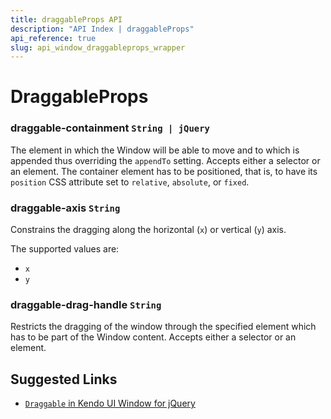 ```yaml
---
title: draggableProps API
description: "API Index | draggableProps"
api_reference: true
slug: api_window_draggableprops_wrapper
---
```


# DraggableProps

### draggable-containment `String | jQuery`

The element in which the Window will be able to move and to which is appended thus overriding the `appendTo` setting. Accepts either a selector or an element. The container element has to be positioned, that is, to have its `position` CSS attribute set to `relative`, `absolute`, or `fixed`.

### draggable-axis `String`

Constrains the dragging along the horizontal (`x`) or vertical (`y`) axis.

The supported values are:

* `x`
* `y`

### draggable-drag-handle `String`

Restricts the dragging of the window through the specified element which has to be part of the Window content. Accepts either a selector or an element.

## Suggested Links

* [`Draggable` in Kendo UI Window for jQuery](https://docs.telerik.com/kendo-ui/api/javascript/ui/window/configuration/draggable)
